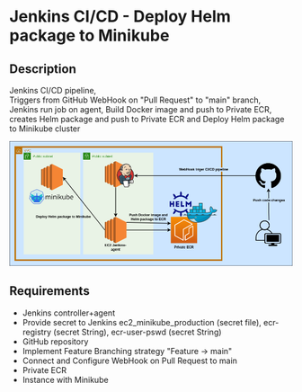 <h1> Jenkins CI/CD - Deploy Helm package to Minikube </h1>

<h2>Description</h2>

Jenkins CI/CD pipeline, \
Triggers from GitHub WebHook on "Pull Request" to "main" branch, \
Jenkins run job on agent, Build Docker image and push to Private ECR, creates Helm package and push to Private ECR and Deploy Helm package to Minikube cluster

![DIAGRAM_PNG](https://github.com/Joska99/home_assignment/blob/main/diagram.drawio.png)

<h2>Requirements</h2>

- Jenkins controller+agent
- Provide secret to Jenkins ec2_minikube_production (secret file), ecr-registry (secret String), ecr-user-pswd (secret String) 
- GitHub repository
- Implement Feature Branching strategy "Feature -> main"
- Connect and Configure WebHook on Pull Request to main
- Private ECR
- Instance with Minikube 

